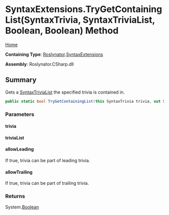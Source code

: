 <a name="_Top"></a>

# SyntaxExtensions\.TryGetContainingList\(SyntaxTrivia, SyntaxTriviaList, Boolean, Boolean\) Method

[Home](../../../README.md#_Top)

**Containing Type**: [Roslynator](../../README.md#_Top)\.[SyntaxExtensions](../README.md#_Top)

**Assembly**: Roslynator\.CSharp\.dll

## Summary

Gets a [SyntaxTriviaList](https://docs.microsoft.com/en-us/dotnet/api/microsoft.codeanalysis.syntaxtrivialist) the specified trivia is contained in\.

```csharp
public static bool TryGetContainingList(this SyntaxTrivia trivia, out SyntaxTriviaList triviaList, bool allowLeading = true, bool allowTrailing = true)
```

### Parameters

#### trivia

#### triviaList

#### allowLeading

If true, trivia can be part of leading trivia\.

#### allowTrailing

If true, trivia can be part of trailing trivia\.

### Returns

System\.[Boolean](https://docs.microsoft.com/en-us/dotnet/api/system.boolean)

